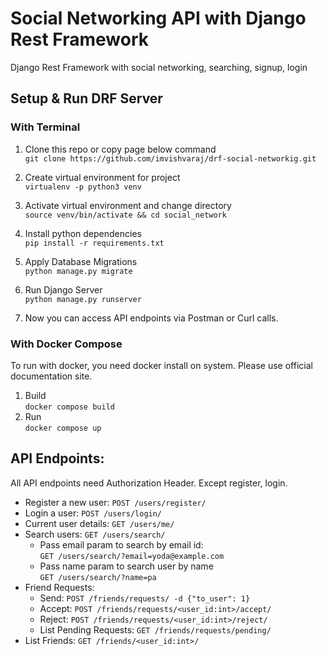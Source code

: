 # Social Networking API with Django Rest Framework
Django Rest Framework with social networking, searching, signup, login


## Setup & Run DRF Server 
### With Terminal
1. Clone this repo or copy page below command  
`git clone https://github.com/imvishvaraj/drf-social-networkig.git`

2. Create virtual environment for project  
`virtualenv -p python3 venv`

3. Activate virtual environment and change directory   
`source venv/bin/activate && cd social_network`

4. Install python dependencies  
`pip install -r requirements.txt`

5. Apply Database Migrations  
`python manage.py migrate`

6. Run Django Server  
`python manage.py runserver`

7. Now you can access API endpoints via Postman or Curl calls.

### With Docker Compose
To run with docker, you need docker install on system. Please use official documentation site.

1. Build  
`docker compose build`
2. Run  
`docker compose up`

## API Endpoints:
All API endpoints need Authorization Header. Except register, login.
- Register a new user: `POST /users/register/`
- Login a user: `POST /users/login/`
- Current user details: `GET /users/me/`
- Search users: `GET /users/search/`
    - Pass email param to search by email id:  
     `GET /users/search/?email=yoda@example.com`
    - Pass name param to search user by name  
    `GET /users/search/?name=pa`
- Friend Requests:
    - Send: `POST /friends/requests/ -d {"to_user": 1}`
    - Accept: `POST /friends/requests/<user_id:int>/accept/`
    - Reject: `POST /friends/requests/<user_id:int>/reject/`
    - List Pending Requests: `GET /friends/requests/pending/`
- List Friends: `GET /friends/<user_id:int>/`

